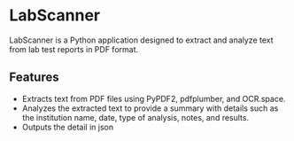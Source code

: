 # LabScanner

LabScanner is a Python application designed to extract and analyze text from lab test reports in PDF format.

## Features

- Extracts text from PDF files using PyPDF2, pdfplumber, and OCR.space.
- Analyzes the extracted text to provide a summary with details such as the institution name, date, type of analysis, notes, and results.
- Outputs the detail in json
